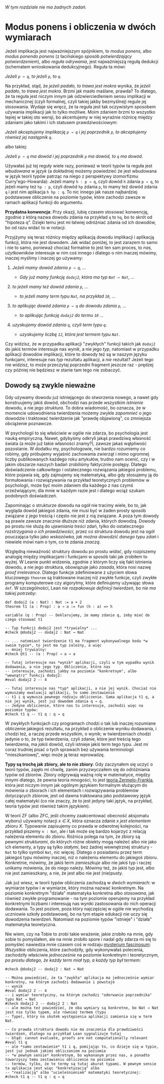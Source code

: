 *W tym rozdziale nie ma żadnych zadań.*

# Modus ponens i obliczenia w dwóch wymiarach

Jeżeli implikacja jest najważniejszym spójnikiem, to *modus ponens*, albo *modus ponendo ponens* (z
łacińskiego *sposób potwierdzający potwierdzeniem*), albo *reguła odrywania*, jest najważniejszą
regułą dedukcji (schematem wnioskowania dedukcyjnego). Reguła ta mówi:

*Jeżeli `p → q`, to jeżeli `p`, to `q`*.

Na przykład, stąd, że *jeżeli padało, to trawa jest mokra* wynika, że *jeżeli padało*, to *trawa
jest mokra*. Brzmi jak masło maślane, prawda? To dlatego, że ta reguła jest niczym innym jak
odzwierciedleniem sensu implikacji w mechanicznej (czyli formalnej, czyli takiej jakby bezmyślnej)
regule jej stosowania. Wydaje się wręcz, że ta reguła jest tak oczywistym sposobem używania
implikacji jak to tylko możliwe. Moim zdaniem brzmi to wszystko lepiej w takiej oto wersji, bo
akcentujemy w niej wyraźnie różnicę między zdaniami jako takimi i ich statusem prawdziwościowym:

*Jeżeli akceptujemy implikację `p → q` i jej poprzednik `p`, to akceptujemy również jej następnik
`q`*.

albo takiej:

*Jeżeli `p → q` ma dowód i jej poprzednik `p` ma dowód, to `q` ma dowód*.

Używałaś już tej reguły wiele razy, ponieważ w teorii typów ta reguła jest *wbudowana w język* (a
dokładniej możemy powiedzieć że jest wbudowana w język teorii typów patrząc na niego z perspektywy
izomorfizmu Curry'ego-Howarda): Jeżeli mamy `h : p → q`, czyli dowód `h` zdania `p → q`, to jeżeli
mamy też `hp : p`, czyli dowód `hp` zdania `p`, to mamy też dowód zdania `q` i jest nim aplikacja `h
hp : q`. To nic innego jak nasze najbardziej podstawowe obliczenie na poziomie typów, które zachodzi
zawsze w ramach aplikacji funkcji do argumentu. 

**Przydatna konwencja**: Przy okazji, lubię czasem stosować konwencję, zgodnie z którą nazwa dowodu
zdania na przykład `q` to `hq`, bo to skrót od "hipoteza q". Dzięki temu jest mi łatwiej odróżniać
zdania od ich dowodów, bo od razu widać to w notacji.

Przyjżymy się teraz różnicy między aplikacją dowodu implikacji i aplikacją funkcji, która nie jest
dowodem. Jak widać poniżej, to jest zarazem to samo i nie to samo, ponieważ chociaż formalnie to
jest ten sam proces, to *nas, użytkowników* interesuje w nim coś innego i dlatego o nim inaczej
mówimy, inaczej myślimy i inaczej go używamy:

1. *Jeżeli mamy dowód zdania `p → q`, ...*

    - *Gdy już mamy funkcję `dodaj2`, która ma typ `Nat → Nat`, ...*

2. *to jeżeli mamy też dowód zdania `p`, ...*

    - *to jeżeli mamy term typu `Nat`, na przykład `10`, ...*

3.  *to aplikując dowód zdania `p → q` do dowodu zdania `p`, ...*

    - *to aplikując funkcję `dodaj2` do termu `10` ...*

4.  *uzyskujemy dowód zdania `q`, czyli term typu `q`*.

    - *uzyskujemy liczbę `12`, która jest termem typu `Nat`*.

Czy widzisz, że w przypadku aplikacji "zwykłych" funkcji takich jak `dodaj2` do jakiś termów
interesuje nas *wynik*, a nie jego *typ*, natomiast w przypadku aplikacji dowodów implikacji, które
to dowody też są w naszym języku funkcjami, interesuje nas *typ* rezultatu aplikacji, a *nie*
rezultat? Jeżeli tego nie widzisz, to może przeczytaj poprzedni fragment jeszcze raz - prędzej czy
później nie będziesz w stanie tam tego nie zobaczyć.

## Dowody są zwykle nieważne

Gdy używamy dowodu już istniejącego do stworzenia nowego, a nawet gdy konstruujemy jakiś dowód,
obchodzi nas przede wszystkim *istnienie* dowodu, a nie jego *struktura*. To dobra wiadomość, bo
oznacza, że w momencie udowodnienia twierdzenia możemy zwykle *zapomnieć* o jego dowodzie i
traktować twierdzenie jak "prawdę objawioną", co zmniejsza obciążenie poznawcze.

W psychologii to się właściwie w ogóle nie zdarza, bo psychologia jest nauką empiryczną. Nawet,
gdybyśmy odkryli jakąś prawdziwą własność świata (a może już takie własności znamy?), zawsze jakaś
wątpliwość pozostanie. W dodatku my, psychologowie, nie bardzo rozumiemy co robimy, gdy próbujemy
wyjaśnić zachowania zwierząt i mimo ogromnej liczby publikowanych każdego roku artykułów, trudno nam
ocenić, czy i w jakim obszarze naszych badań zrobiliśmy faktycznie postępy. Dlatego doświadczenie
całkowitego i ostatecznego rozwiązania jakiegoś problemu, które pojawia się, gdy zajmujemy się
matematyką, albo gdy stosujemy ją do formułowania i rozwiązywania na przykład teoretycznych
problemów w psychologii, może być moim zdaniem dla każdego z nas czymś orzeźwiającym; dla mnie w
każdym razie jest i dlatego wciąż szukam podobnych doświadczeń.

Zapominając o strukturze dowodu na ogół nie tracimy wiele, bo to, jak wygląda dowód jakiegoś zdania,
nie musi być w żaden prosty sposób związane z jego treścią i często nie jest z nią związane. A poza
tym dowody są prawie zawsze znacznie dłuższe niż zdania, których dowodzą. Dowody po prostu nie służą
do *ujawniania treści* zdań, tylko do ostatecznego *rozstrzygania o ich prawdziwości*, przez co
struktura dowodu jest na ogół pouczająca tylko jako *wskazówka, jak można dowodzić danego typu zdań*
i niewiele mówi nam o tym, co te zdania *znaczą*.

Względną nieważność struktury dowodu po prostu *widać*, gdy rozpiszemy analogię między implikacjami
i funkcjami w sposób taki jak zrobiłem to wyżej. W Leanie punkt widzenia, zgodnie z którym liczy się
fakt istnienia dowodu, a nie jego struktura, obowiązuje jako *zasada*, która nosi nazwę *proof
irrelevance*. Dlatego funkcje zdefiniowane z użyciem słowa kluczowego `theorem` są traktowane
inaczej niż zwykłe funkcje, czyli zwykłe programy komputerowe czy algorytmy, które definiujemy
używając słowa `def`. W szczególności, Lean *nie rozpakowuje definicji twierdzeń*, bo *nie ma takiej
potrzeby*:

```lean
def dodaj2 (a : Nat) : Nat := a + 2
theorem t1 (a : Prop) : a → a := fun (h : a) => h

variable (q : Prop) -- Deklarujemy, że mamy zdanie q, żeby mieć do czego stosować t1

-- Typ funkcji dodaj2 jest *trywialny* ...
#check @dodaj2 -- dodaj2 : Nat → Nat

-- ... natomiast twierdzenie t1 ma fragment wykonywalnego kodu *w swoim typie*, to jest ma typ zależny, a więc
-- mniej trywialny:
#check @t1 -- (a : Prop) → a → a

-- Tutaj interesuje nas *wynik* aplikacji, czyli w tym wypadku wynik dodawania, a nie jego typ. Obliczenie, które nas
-- interesuje, zachodzi jakby na poziomie "konkretnym", albo "wewnątrz" funkcji dodaj2:
#eval dodaj2 2 -- 4

-- Tutaj interesuje nas *typ* aplikacji, a nie jej wynik. Chociaż nie wymuszamy ewaluacji aplikacji, to samo zestawienie
-- t1 i q wymusza pewnego rodzaju obliczenie. Sama aplikacja t1 q, a nie jej wynik, jest już dowodem zdania q → q.
-- Jedyne obliczenie, które nas tu interesuje, zachodzi więc na poziomie typów:
#check t1 q -- t1 q : q → q
```

W zwykłych funkcjach czy programach chodzi o tak lub inaczej rozumiane obliczenie jakiegoś
rezultatu, na przykład o obliczenie wyniku dodawania, i chodzi też, a raczej przede wszystkim, o
wynik; w twierdzeniach chodzi jedynie o to, że typ twierdzenia, czyli zdanie, które jest treścią
tego twierdzenia, ma *jakiś* dowód, czyli istnieje jakiś term tego typu. Jest mi coraz trudniej
pisać o tych sprawach bez używania terminologii "mieszkaniowej", więc może ją teraz wprowadzę.

**Typy są trochę jak zbiory, ale to nie zbiory**: Gdy zaczynałem się uczyć o teorii typów, zajęło mi
chwilę, zanim przyzwyczaiłem się do odróżniania typów od zbiorów. Zbiory odgrywają ważną rolę w
matematyce, między innymi dlatego, że pewna teoria mnogości, to jest [teoria
Zermelo-Frankla](https://pl.wikipedia.org/wiki/Aksjomaty_Zermela-Fraenkla), która jest niczym innym
jak ogólnym językiem formalnym służącym do mówienia o zbiorach i ich elementach i rozwiązywania
problemów dotyczących zbiorow, jest od dawna traktowana jako podstawowy język całej matematyki (co
nie znaczy, że to jest jedyny taki język, na przykład, teoria typów jest również takim językiem).

W teorii ZF (albo ZFC, jeśli chcemy zaakcentować obecność aksjomatu wyboru) używamy notacji *x ∈ X*,
która oznacza zdanie *x jest elementem zbioru X*. Typowanie zapisujemy co prawda w odwrotnej
kolejności, na przykład piszemy `n : Nat`, ale i tak może się bardzo kojarzyć z relacją należenia
elementu do zbioru. Różnica polega na tym, że zbiory są pewnymi *strukturami*, do których różne
obiekty mogą należeć albo nie jako ich elementy, a typy są tylko *stałymi*, bez żadnej wewnętrznej
struktury - `Nat` to tylko symbol `Nat`, nic więcej. Dlatego o posiadaniu przez term jakiegoś typu
mówimy inaczej, niż o należeniu elementu do jakiegoś zbioru. Konkretnie, mówimy, że jakiś term
*zamieszkuje* albo nie jakiś typ i raczej unikamy mówienia, że do niego należy. Mówimy też, że jakiś
typ jest, albo nie jest zamieszkany, a nie, że jest albo nie jest (nie)pusty.

Jak już wiesz, w teorii typów obliczenia zachodzą w *dwóch wymiarach*: w wymiarze typów i w
wymiarze, który można nazwać konkretnym. Na poziomie konkretnym "działa" matematyka konkretna albo
*stosowana*, jak również zwykłe programowanie - na tym poziomie operujemy na przykład konkretnymi
liczbami i interesują nas wyniki zastosowania do nich operacji dodawania. To jest poziom, poza który
najczęściej w ogóle nie wychodzą uczniowie szkoły podstawowej, bo na tym etapie edukacji nie uczy
się dowodzenia twierdzeń. Natomiast na poziomie typów "istnieje" i "działa" matematyka teoretyczna.

Nie wiem, czy na Tobie to zrobi takie wrażenie, jakie zrobiło na mnie, gdy sobie to pomyślałem, ale
na mnie zrobiło spore i nadal gdy zdarza mi się to pomyśleć nawiedza mnie czasem coś w rodzaju
[mysterium fascinosum](https://encyklopedia.pwn.pl/haslo/mysterium-fascinosum;3944914.html):
*Wszystkie* obliczenia, które zachodziły, gdy wykonywałaś polecenia, zachodziły właściwie
*jednocześnie* na poziomie konkretnym i teoretycznym, *po prostu dlatego, że każdy term miał typ, a
każdy typ był termem*:

```lean
#check @dodaj2 -- dodaj2 : Nat → Nat

-- Można powiedzieć, że ta "zwykła" aplikacja ma jednocześnie wymiar konkretny, na którym zachodzi dodawanie i powstaje
-- wynik
#eval dodaj2 2 -- 4
-- i wymiar teoretyczny, na którym zachodzi "oderwanie poprzednika" typu Nat → Nat
#check dodaj2 2 -- dodaj2 2 : Nat
-- ale można też powiedzieć, że oba wymiary są konkretne, bo Nat → Nat jest nie tylko typem, ale również termem (typu
-- Type), który na skutek występienia aplikacji zamienia się w term Nat.

-- Co prawda struktura dowodu nie ma znaczenia dla prawdziwości twierdzeń, dlatego na przykład Lean sygnalizuje tutaj 
-- błąd: cannot evaluate, proofs are not computationally relevant
#eval t1 q
-- ale *samo zestawienie* t1 i q, pomijając to, co dzieje się w typie, jest już jednak jakimś obliczaniem na poziomie
-- *w pewnym sensie* konkretnym, bo wykonanym przez nas, a ponadto towarzyszy temu zestawieniu obliczenie na poziomie 
-- termów, tylko, że te termy są tutaj akurat typami. W pewnym sensie ta aplikacja jest więc "konkretyzacją" albo 
-- "realizacją" albo "ucieleśnieniem" matematyki teoretycznej:
#check t1 q -- t1 q : q → q
```
